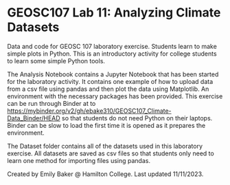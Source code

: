 # GEOSC107 Lab 11: Analyzing Climate Datasets
Data and code for GEOSC 107 laboratory exercise. Students learn to make simple plots in Python. This is an introductory activity for college students to learn some simple Python tools.

The Analysis Notebook contains a Jupyter Notebook that has been started for the laboratory activity. It contains one example of how to upload data from a csv file using pandas and then plot the data using Matplotlib. An environment with the necessary packages has been provided. This exercise can be run through Binder at to https://mybinder.org/v2/gh/ebake310/GEOSC107_Climate-Data_Binder/HEAD so that students do not need Python on their laptops. Binder can be slow to load the first time it is opened as it prepares the environment.

The Dataset folder contains all of the datasets used in this laboratory exercise. All datasets are saved as csv files so that students only need to learn one method for importing files using pandas.

Created by Emily Baker @ Hamilton College. Last updated 11/11/2023.
